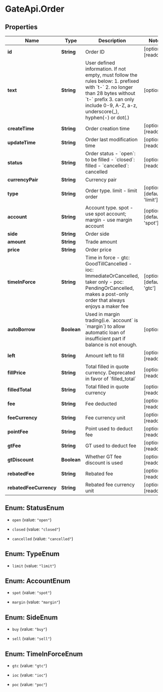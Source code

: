 # GateApi.Order

## Properties

Name | Type | Description | Notes
------------ | ------------- | ------------- | -------------
**id** | **String** | Order ID | [optional] [readonly] 
**text** | **String** | User defined information. If not empty, must follow the rules below:  1. prefixed with &#x60;t-&#x60; 2. no longer than 28 bytes without &#x60;t-&#x60; prefix 3. can only include 0-9, A-Z, a-z, underscore(_), hyphen(-) or dot(.)  | [optional] 
**createTime** | **String** | Order creation time | [optional] [readonly] 
**updateTime** | **String** | Order last modification time | [optional] [readonly] 
**status** | **String** | Order status  - &#x60;open&#x60;: to be filled - &#x60;closed&#x60;: filled - &#x60;cancelled&#x60;: cancelled | [optional] [readonly] 
**currencyPair** | **String** | Currency pair | 
**type** | **String** | Order type. limit - limit order | [optional] [default to &#39;limit&#39;]
**account** | **String** | Account type. spot - use spot account; margin - use margin account | [optional] [default to &#39;spot&#39;]
**side** | **String** | Order side | 
**amount** | **String** | Trade amount | 
**price** | **String** | Order price | 
**timeInForce** | **String** | Time in force  - gtc: GoodTillCancelled - ioc: ImmediateOrCancelled, taker only - poc: PendingOrCancelled, makes a post-only order that always enjoys a maker fee | [optional] [default to &#39;gtc&#39;]
**autoBorrow** | **Boolean** | Used in margin trading(i.e. &#x60;account&#x60; is &#x60;margin&#x60;) to allow automatic loan of insufficient part if balance is not enough. | [optional] 
**left** | **String** | Amount left to fill | [optional] [readonly] 
**fillPrice** | **String** | Total filled in quote currency. Deprecated in favor of &#x60;filled_total&#x60; | [optional] [readonly] 
**filledTotal** | **String** | Total filled in quote currency | [optional] [readonly] 
**fee** | **String** | Fee deducted | [optional] [readonly] 
**feeCurrency** | **String** | Fee currency unit | [optional] [readonly] 
**pointFee** | **String** | Point used to deduct fee | [optional] [readonly] 
**gtFee** | **String** | GT used to deduct fee | [optional] [readonly] 
**gtDiscount** | **Boolean** | Whether GT fee discount is used | [optional] [readonly] 
**rebatedFee** | **String** | Rebated fee | [optional] [readonly] 
**rebatedFeeCurrency** | **String** | Rebated fee currency unit | [optional] [readonly] 

## Enum: StatusEnum

* `open` (value: `"open"`)

* `closed` (value: `"closed"`)

* `cancelled` (value: `"cancelled"`)


## Enum: TypeEnum

* `limit` (value: `"limit"`)


## Enum: AccountEnum

* `spot` (value: `"spot"`)

* `margin` (value: `"margin"`)


## Enum: SideEnum

* `buy` (value: `"buy"`)

* `sell` (value: `"sell"`)


## Enum: TimeInForceEnum

* `gtc` (value: `"gtc"`)

* `ioc` (value: `"ioc"`)

* `poc` (value: `"poc"`)


